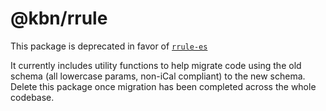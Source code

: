 # @kbn/rrule

This package is deprecated in favor of [`rrule-es`](https://github.com/elastic/rrule-es)

It currently includes utility functions to help migrate code using the old schema (all lowercase params, non-iCal compliant) to the new schema. Delete this package once migration has been completed across the whole codebase.
